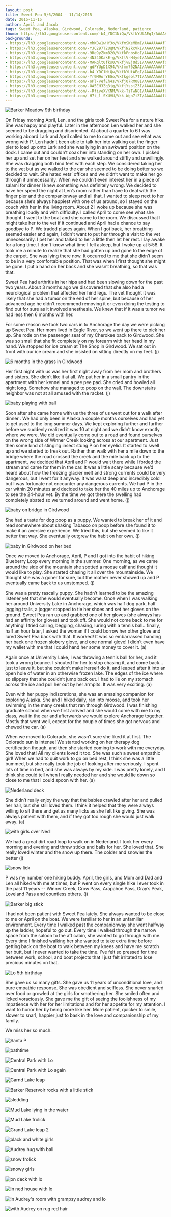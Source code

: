 ```yaml
---
layout: post
title: Sweet Pea 5/6/2004 - 11/14/2015
date: 2015-11-15
author: April and Jacob
tags: Sweet Pea, Alaska, Girdwood, Colorado, Nederland, patience
thumb: https://lh3.googleusercontent.com/-b4_YDC1NiQw/VkfkYUtAEqI/AAAAAAAAfSQ/hy2pGT1yv7g/s640/blogger-image--1001668861.jpg
backgrounds:
- https://lh3.googleusercontent.com/-mhKBw1wHY3o/VkfmSKeMBmI/AAAAAAAAfTc/-pSwQmGozFA/s640/blogger-image-328400763.jpg
- https://lh3.googleusercontent.com/-YJC297T2UqM/VkfjN2kcVkI/AAAAAAAAfO8/zOfflJO9TUE/s640/blogger-image-700960776.jpg
- https://lh3.googleusercontent.com/-9Re9yZkmB20/VkfkPnbsHoI/AAAAAAAAfR4/gk_v-DbNpHQ/s640/blogger-image--697819318.jpg
- https://lh3.googleusercontent.com/-4N34DKakE-g/VkflV-H4yeI/AAAAAAAAfS8/QuSrP3FelzM/s640/blogger-image--542552656.jpg
- https://lh3.googleusercontent.com/-MARqlt0fks0/VkfjvEjOd5I/AAAAAAAAfQc/XYNzGRGl6hs/s640/blogger-image--608954153.jpg
- https://lh3.googleusercontent.com/-gdFYUpD1X94/Vkfmm762NAI/AAAAAAAAfTk/G4RPPdYpVbk/s640/blogger-image--537756499.jpg
- https://lh3.googleusercontent.com/-b4_YDC1NiQw/VkfkYUtAEqI/AAAAAAAAfSQ/hy2pGT1yv7g/s640/blogger-image--1001668861.jpg
- https://lh3.googleusercontent.com/-Yr9M9orYEGo/Vkfkgebl7TI/AAAAAAAAfSo/suuFrFVZ1Bk/s640/blogger-image--1174444996.jpg
- https://lh3.googleusercontent.com/-oPl-vefEh4s/Vkfj07RMO8I/AAAAAAAAfQs/r63-TqTH7eo/s640/blogger-image--1847642947.jpg
- https://lh3.googleusercontent.com/-OA5EH3Zg3jg/VkfjYssjZ3I/AAAAAAAAfPc/LXOa0SgVmgY/s640/blogger-image-916336402.jpg
- https://lh3.googleusercontent.com/--RfiyeXVKNM/Vkk-TsTwN8I/AAAAAAAAfUk/bpsdez1FS-A/s640/blogger-image--2056826737.jpg
- https://lh3.googleusercontent.com/-H7t_l-SXUVU/Vkk-Wgn7iZI/AAAAAAAAfUs/BM_c89GHOv8/s640/blogger-image--252928524.jpg
---
```


![Barker Meadow 9th birthday](https://lh3.googleusercontent.com/-mhKBw1wHY3o/VkfmSKeMBmI/AAAAAAAAfTc/-pSwQmGozFA/s640/blogger-image-328400763.jpg)

On Friday morning April, Len, and the girls took Sweet Pea for a nature hike.  She was happy and playful.  Later in the afternoon Len walked her and she seemed to be dragging and disoriented.  At about a quarter to 6 I was working aboard Lark and April called to me to come out and see what was wrong with P.  Len hadn’t been able to talk her into walking out the finger pier to load up onto Lark and she was lying in an awkward position on the dock. I came out and couldn’t coax her into standing on her own.  I picked her up and set her on her feet and she walked around stiffly and unwillingly.  She was dragging both hind feet with each step.  We considered taking her to the vet  but as we walked to the car she seemed to be doing better so we decided to wait.  She hated vets’ offices and we didn’t want to make her go through it unnecessarily.  When we couldn’t even interest her in a piece of salami for dinner I knew something was definitely wrong.  We decided to have her spend the night at Len’s room rather than have to deal with the finger pier and the companionway and all that.  I wanted to sleep next to her because she’s always happiest with one of us around, so I stayed on the couch with her in the living room.  About 2 I woke up because she was breathing loudly and with difficulty. I called April to come see what she thought.  I went to the boat and she came to the room.  We discussed that I might take her to the vet if it continued and April had a chance to say goodbye to P.  We traded places again.  When I got back, her breathing seemed easier and again, I didn't want to put her through a visit to the vet unnecessarily.  I pet her and talked to her a little then let her rest.  I lay awake for a long time.  I don't know what time I fell asleep, but I woke up at 5:58.  It took me a minute to realize that she had gotten up and gone to the edge of the carpet.  She was lying there now.  It occurred to me that she didn’t seem to be in a very comfortable position.  That was when I first thought she might be gone. I put a hand on her back and she wasn’t breathing, so that was that.  

Sweet Pea had arthritis in her hips and had been slowing down for the past two years. About 3 months ago we discovered that she also had a neurological problem that affected her hind legs. The vet thought it was likely that she had a tumor on the end of her spine, but because of her advanced age he didn’t recommend removing it or even doing the testing to find out for sure as it involved anesthesia. We knew that if it was a tumor we had less then 6 months with her. 

For some reason we took two cars in to Anchorage the day we were picking up Sweet Pea.  Her mom lived in Eagle River, so we went up there to pick her up.  She rode on the passenger seat of my Cherokee back to Girdwood.  She was so small that she fit completely on my forearm with her head in my hand.  We stopped for ice cream at The Shop in Girdwood.  We sat out in front with our ice cream and she insisted on sitting directly on my feet. (j)

![6 months in the grass in Girdwood](https://lh3.googleusercontent.com/-H7t_l-SXUVU/Vkk-Wgn7iZI/AAAAAAAAfUs/BM_c89GHOv8/s640/blogger-image--252928524.jpg)

Her first night with us was her first night away from her mom and brothers and sisters.  She didn’t like it at all.  We put her in a small pantry in the apartment with her kennel and a pee pee pad.  She cried and howled all night long.  Somehow she managed to poop on the wall.  The downstairs neighbor was not at all amused with the racket. (j)

![baby playing with ball](https://lh3.googleusercontent.com/--RfiyeXVKNM/Vkk-TsTwN8I/AAAAAAAAfUk/bpsdez1FS-A/s640/blogger-image--2056826737.jpg)

Soon after she came home with us the three of us went out for a walk after dinner .  We had only been in Alaska a couple months ourselves and had yet to get used to the long summer days.  We kept exploring further and further before we suddenly realized it was 10 at night and we didn’t know exactly where we were.  We did eventually come out to a road and found ourselves on the wrong side of Winner Creek looking across at our apartment.  Just then some kind of stinging insect stung P on her eyelid.  It started to swell up and we started to freak out.  Rather than walk with her a mile down to the bridge where the road crossed the creek and the mile back up to the apartment, we decided that April and P would wait there while I forded the stream and came for them in the car.  It was a little scary because we’d heard about how the freezing glacier melt and strong currents could be very dangerous, but I went for it anyway.  It was waist deep and incredibly cold but I was fortunate not encounter any dangerous currents.  We had P in the car within 20 minutes and decided to take her the 40 miles up to Anchorage to see the 24-hour vet.  By the time we got there the swelling had completely abated so we turned around and went home. (j)

![baby on bridge in Girdwood](https://lh3.googleusercontent.com/-GrtbGDbB_3s/Vkk-ZhiWaEI/AAAAAAAAfU0/RJjjLKmohjM/s640/blogger-image-466976198.jpg)

She had a taste for dog poop as a puppy.  We wanted to break her of it and read somewhere about shaking Tabasco on poop before she found it to make it an aversive experience.  We tried this, but she seemed to like it better that way.  She eventually outgrew the habit on her own. (j)

![baby in Girdwood on her bed](https://lh3.googleusercontent.com/-GWtboX17mfM/Vkk-QyomoVI/AAAAAAAAfUc/xZlJi89Sxw0/s640/blogger-image--1058501799.jpg)

Once we moved to Anchorage, April, P and I got into the habit of hiking Blueberry Loop every morning in the summer.  One morning, as we came around the side of the mountain she spotted a moose calf and thought it would like to play.  She started chasing it all over the mountainside. We thought she was a goner for sure, but the mother never showed up and P eventually came back to us unstomped. (j)

She was a pretty rascally puppy. She hadn’t learned to be the amazing listener yet that she would eventually become. Once when I was walking her around University Lake in Anchorage, which was half dog park, half jogging trails, a jogger stopped to tie her shoes and set her gloves on the ground. Sweet Pea ran up and grabbed one of her gloves (she always has had an affinity for gloves) and took off. She would not come back to me for anything! I tried calling, begging, chasing, luring with a tennis ball…finally, half an hour later, I asked the woman if I could borrow her other glove and lured Sweet Pea back with that. It worked! It was so embarrassed handing her back one frozen slobery glove, and one normal glove! I didn’t even have my wallet with me that I could hand her some money to cover it. (a)

Again once at University Lake, I was throwing a tennis ball for her, and it took a wrong bounce. I shouted for her to stop chasing it, and come back…just to leave it, but she couldn’t make herself do it, and leaped after it into an open hole of water in an otherwise frozen lake. The edges of the ice where so slippery that she couldn’t jump back out. I had to lie on my stomach across the ice and pull her out by her armpits. It was very exciting. (a)

Even with her puppy indiscretions, she was an amazing companion for exploring Alaska. She and I hiked daily, ran into moose, and took her swimming in the many creeks that ran through Girdwood. I was finishing graduate school when we first arrived and she would come with me to my class, wait in the car and afterwards we would explore Anchorage together. Mostly that went well, except for the couple of times she got nervous and chewed the car. (a)

When we moved to Colorado, she wasn’t sure she liked it at first. The Colorado sun is intense! We started working on her therapy dog certification though, and then she started coming to work with me everyday. She loved that! All my clients loved it too. She was such a sweet empathic girl! When we had to quit work to go on bed rest, I think she was a little bummed, but she really took the job of looking after me seriously. I spent lots of time in bed, and she was always by my side. I was pretty lonely, and I think she could tell when I really needed her and she would lie down so close to me that I could spoon with her. (a)

![Nederland deck](https://lh3.googleusercontent.com/-b4_YDC1NiQw/VkfkYUtAEqI/AAAAAAAAfSQ/hy2pGT1yv7g/s640/blogger-image--1001668861.jpg)

She didn’t really enjoy the way that the babies crawled after her and pulled her hair, but she still loved them. I think it helped that they were always willing to sit there and get as many licks as she felt like giving. She was always patient with them, and if they got too rough she would just walk away. (a)

![with girls over Ned](https://lh3.googleusercontent.com/-vy5DHOKW_SI/VkflS6c175I/AAAAAAAAfS0/bLwUfBWyF2k/s640/blogger-image--74536897.jpg)

We had a great dirt road loop to walk on in Nederland.  I took her every morning and evening and threw sticks and balls for her.  She loved that.  She really loved winter and the snow up there.  The colder and snowier the better (j)

![snow lick](https://lh3.googleusercontent.com/-4N34DKakE-g/VkflV-H4yeI/AAAAAAAAfS8/QuSrP3FelzM/s640/blogger-image--542552656.jpg)

P was my number one hiking buddy.  April, the girls, and Mom and Dad  and Len all hiked with me at times, but P went on every single hike I ever took in the past 11 years -- Winner Creek, Crow Pass, Arapahoe Pass, Gray’s Peak, Loveland Pass and countless others. (j)

![Barker big stick](https://lh3.googleusercontent.com/-MARqlt0fks0/VkfjvEjOd5I/AAAAAAAAfQc/XYNzGRGl6hs/s640/blogger-image--608954153.jpg)

I had not been patient with Sweet Pea lately. She always wanted to be close to me or April on the boat.  We were familiar to her in an unfamiliar environment.  Every time I walked past the companionway she went halfway up the ladder, hopeful to go out.  Every time I walked through the narrow space from the saloon to the aft cabin, she wanted to go through with me.  Every time I finished walking her she wanted to take extra time before getting back on the boat to walk between my knees and have me scratch her butt, but I never wanted to take the time.  I’ve felt so pressed for time between work, school, and boat projects that I just felt irritated to lose precious minutes on that.

![Lo 5th birthday](https://lh3.googleusercontent.com/-_TKS5QHUwpw/VkfjTIP4QfI/AAAAAAAAfPM/04IaQom7qIM/s640/blogger-image--1431651780.jpg)

She gave us so many gifts.  She gave us 11 years of unconditional love, and pure empathic response.  She was obedient and selfless.  She never snarled over food or growled at the girls for smothering her.  She smiled often and licked voraciously.  She gave me the gift of seeing the foolishness of my impatience with her for her limitations and for her appetite for my attention.  I want to honor her by being more like her.  More patient, quicker to smile, slower to snarl, happier just to bask in the love and companionship of my family.

We miss her so much.

![Santa P](https://lh3.googleusercontent.com/-igM6dDqYo9M/Vkfm1LejC8I/AAAAAAAAfUM/MNh76NapB1U/s640/blogger-image--701615890.jpg)

![bathtime](https://lh3.googleusercontent.com/-6Pdcu-FSrBI/VkfjmkEewcI/AAAAAAAAfQE/Yfx6jZmFFE4/s640/blogger-image--1670123120.jpg)

![Central Park with Lo](https://lh3.googleusercontent.com/-YJC297T2UqM/VkfjN2kcVkI/AAAAAAAAfO8/zOfflJO9TUE/s640/blogger-image-700960776.jpg)

![Central Park with Lo again](https://lh3.googleusercontent.com/-covDbTnsvoU/VkfjV79Mj3I/AAAAAAAAfPU/gr1Y68PhEmA/s640/blogger-image--117787953.jpg)

![Garnd Lake leap](https://lh3.googleusercontent.com/-9Re9yZkmB20/VkfkPnbsHoI/AAAAAAAAfR4/gk_v-DbNpHQ/s640/blogger-image--697819318.jpg)

![Barker Reservoir rocks with a little stick](https://lh3.googleusercontent.com/-z_0nkLtvs_8/VkfkAwcFZVI/AAAAAAAAfRQ/OwS0DjSvWQI/s640/blogger-image--1655630075.jpg)

![sledding](https://lh3.googleusercontent.com/-cs7fMoHGw0U/Vkfj3pA4YFI/AAAAAAAAfQ0/dph68z10pAU/s640/blogger-image-1978181872.jpg)

![Mud Lake lying in the water](https://lh3.googleusercontent.com/-gdFYUpD1X94/Vkfmm762NAI/AAAAAAAAfTk/G4RPPdYpVbk/s640/blogger-image--537756499.jpg)

![Mud Lake frolick](https://lh3.googleusercontent.com/-fG3xt6fL6cg/VkfkVs1uTXI/AAAAAAAAfSI/9T8F6SMDnio/s640/blogger-image--1656921879.jpg)

![Grand Lake leap 2](https://lh3.googleusercontent.com/-b2lXtZ22fIs/VkfjQWp2PyI/AAAAAAAAfPE/uEBEgvHXnBc/s640/blogger-image-978930194.jpg)

![black and white girls](https://lh3.googleusercontent.com/-R6hOQP3Jv_M/VkflY9DDBwI/AAAAAAAAfTE/8DISkj5PU2M/s640/blogger-image-849051282.jpg)

![Audrey hug with ball](https://lh3.googleusercontent.com/-Yr9M9orYEGo/Vkfkgebl7TI/AAAAAAAAfSo/suuFrFVZ1Bk/s640/blogger-image--1174444996.jpg)

![snow frolick](https://lh3.googleusercontent.com/-jT-HFR3J_8E/Vkfjg9QWfLI/AAAAAAAAfP0/gFIJMv1-Ds4/s640/blogger-image--738285073.jpg)

![snowy girls](https://lh3.googleusercontent.com/-oPl-vefEh4s/Vkfj07RMO8I/AAAAAAAAfQs/r63-TqTH7eo/s640/blogger-image--1847642947.jpg)

![on deck with lo](https://lh3.googleusercontent.com/-OA5EH3Zg3jg/VkfjYssjZ3I/AAAAAAAAfPc/LXOa0SgVmgY/s640/blogger-image-916336402.jpg)

![in ned house with lo](https://lh3.googleusercontent.com/-i04CsF2USCo/Vkfjx13MW-I/AAAAAAAAfQk/4mXIUxbb6tA/s640/blogger-image--1052686115.jpg)

![in Audrey's room with grampsy audrey and lo](https://lh3.googleusercontent.com/-Jm6wkTBKbbg/VkfmsXDEjCI/AAAAAAAAfT0/v2DEirES7n0/s640/blogger-image--293699940.jpg)

![with Audrey on rug red hair](https://lh3.googleusercontent.com/-73uSsf9XWic/VkfkMjHI6dI/AAAAAAAAfRw/hodgnrg1mpI/s640/blogger-image--597139421.jpg)


